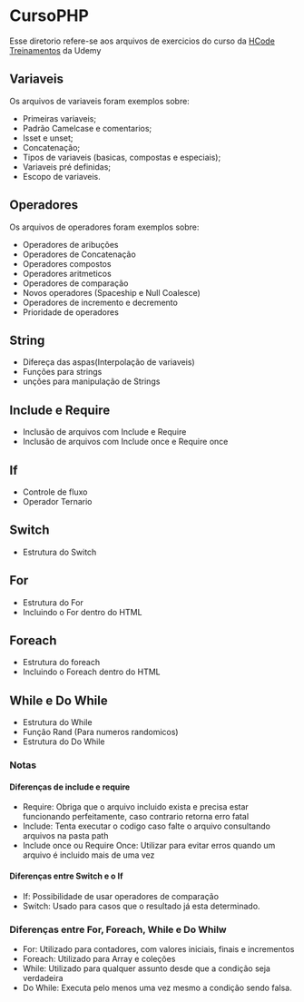 # CursoPHP

Esse diretorio refere-se aos arquivos de exercicios do curso da [HCode Treinamentos](https://www.udemy.com/course/curso-php-7-online/) da Udemy

## Variaveis 
Os arquivos de variaveis foram exemplos sobre: 
- Primeiras variaveis;
- Padrão Camelcase e comentarios;
- Isset e unset;
- Concatenação;
- Tipos de variaveis (basicas, compostas e especiais);
- Variaveis pré definidas;
- Escopo de variaveis.

## Operadores
Os arquivos de operadores foram exemplos sobre:
- Operadores de aribuções
- Operadores de Concatenação
- Operadores compostos
- Operadores aritmeticos
- Operadores de comparação
- Novos operadores (Spaceship e Null Coalesce)
- Operadores de incremento e decremento 
- Prioridade de operadores

## String
- Difereça das aspas(Interpolação de variaveis)
- Funções para strings
- unções para manipulação de Strings

## Include e Require
- Inclusão de arquivos com Include e Require
- Inclusão de arquivos com Include once e Require once

## If
- Controle de fluxo
- Operador Ternario

## Switch
- Estrutura do Switch

## For
- Estrutura do For
- Incluindo o For dentro do HTML

## Foreach
- Estrutura do foreach
- Incluindo o Foreach dentro do HTML

## While e Do While
- Estrutura do While
- Função Rand (Para numeros randomicos)
- Estrutura do Do While

### Notas
#### Diferenças de include e require
- Require: Obriga que o arquivo incluido exista e precisa estar funcionando perfeitamente, caso contrario retorna erro fatal
- Include: Tenta executar o codigo caso falte o arquivo consultando arquivos na pasta path
- Include once ou Require Once: Utilizar para evitar erros quando um arquivo é incluido mais de uma vez

#### Diferenças entre Switch e o If
- If: Possibilidade de usar operadores de comparação
- Switch: Usado para casos que o resultado já esta determinado.

### Diferenças entre For, Foreach, While e Do Whilw
- For: Utilizado para contadores, com valores iniciais, finais e incrementos
- Foreach: Utilizado para Array e coleções
- While: Utilizado para qualquer assunto desde que a condição seja verdadeira
- Do While: Executa pelo menos uma vez mesmo a condição sendo falsa.